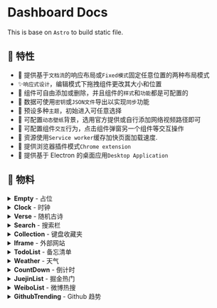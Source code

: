 # Dashboard Docs

This is base on `Astro` to build static file.

## 🚀 特性

- 💫 提供基于`文档流`的响应布局或`Fixed模式`固定任意位置的两种布局模式
- ✨`响应式设计`，编辑模式下拖拽组件更改其大小和位置
- 🍭 组件可自由添加或删除，并且组件的`样式`和`功能`都是可配置的
- 🍌 数据可使用`密钥`或`JSON文件`导出以实现`同步`功能
- 🎉 预设多种`主题`，初始进入可任意选择
- 🌟 可配置`动态壁纸`背景，选用官方提供或自行添加网络视频路径即可
- 🍦 可配置组件`交互`行为，点击组件弹窗另一个组件等交互操作
- 🚀 资源使用`Service worker`缓存加快页面加载速度.
- 🌈 提供浏览器插件模式`Chrome extension`
- 🎲 提供基于 Electron 的桌面应用`Desktop Application`

## 📜 物料

<details>
  <summary>
    <b>Empty</b> - 占位
  </summary>
  <section>
    <img style="max-width: 320px;" src="https://p6-juejin.byteimg.com/tos-cn-i-k3u1fbpfcp/bafeff2c37e54f34b01dd49042d33cc7~tplv-k3u1fbpfcp-watermark.image">
    <p>占位区块组件，支持一些简单配置与自定义文本</p>
  </section>
</details>

<details>
  <summary>
    <b>Clock</b> - 时钟
  </summary>
  <section>
    <img style="max-width: 320px;" src="https://p3-juejin.byteimg.com/tos-cn-i-k3u1fbpfcp/8b09277da0284e969df3c5e45ee18277~tplv-k3u1fbpfcp-zoom-1.image">
    <p>简单的时钟组件</p>
  </section>
</details>

<details>
  <summary>
    <b>Verse</b> - 随机古诗
  </summary>
  <section>
    <img style="max-width: 320px;" src="https://p3-juejin.byteimg.com/tos-cn-i-k3u1fbpfcp/738b0b5919714a1594a4f2b1de87d338~tplv-k3u1fbpfcp-zoom-1.image">
    <p>随机古诗组件，API 来源于`https://www.jinrishici.com/`, 可配置定时刷新</p>
  </section>
</details>

<details>
  <summary>
    <b>Search</b> - 搜索栏
  </summary>
  <section>
    <img style="max-width: 320px;" src="https://p3-juejin.byteimg.com/tos-cn-i-k3u1fbpfcp/83f066b826234d3cae70590f2d3689ac~tplv-k3u1fbpfcp-zoom-1.image">
    <li>支持添加自定义搜索引擎</li>
    <li>按 Tab 键快速切换搜索引擎</li>
    <li>支持关键词联想</li>
  <section>
</details>

<details>
  <summary>
    <b>Collection</b> - 键盘收藏夹
  </summary>
  <section>
    <img style="max-width: 320px;" src="https://p3-juejin.byteimg.com/tos-cn-i-k3u1fbpfcp/17f847f8b5c8404d85acc90de7ad4f8d~tplv-k3u1fbpfcp-zoom-1.image">
    <p>键盘收藏夹，设置网站后按相应按键自动跳转，网站 Icon 自动获取</p>
  <section>
</details>

<details>
  <summary>
    <b>Iframe</b> - 外部网站
  </summary>
  <section>
    <img style="max-width: 320px;" src="https://p3-juejin.byteimg.com/tos-cn-i-k3u1fbpfcp/0f56bc6eb7d747da90b9c9e35fde719a~tplv-k3u1fbpfcp-zoom-1.image">
    <p>设置嵌入Iframe，最新版浏览器只支持同协议(当前网站为 https)的Iframe</p>
  <section>
</details>

<details>
  <summary>
    <b>TodoList</b> - 备忘清单
  </summary>
  <section>
    <img style="max-width: 320px;" src="https://p3-juejin.byteimg.com/tos-cn-i-k3u1fbpfcp/ede694bb63e64cb58baa821ad6120ea3~tplv-k3u1fbpfcp-zoom-1.image">
    <p>可同时设置不同日期，点击上方日期展开日期选择器</p>
  <section>
</details>

<details>
  <summary>
    <b>Weather</b> - 天气
  </summary>
  <section>
    <img style="max-width: 320px;" src="https://p3-juejin.byteimg.com/tos-cn-i-k3u1fbpfcp/69b03cfbceb34f218fe9b53322b0c4c4~tplv-k3u1fbpfcp-zoom-1.image">
    <p>天气组件，支持通过 IP 自动获取城市也可手动输入，后续考虑添加读取 GPS</p>
  <section>
</details>

<details>
  <summary>
    <b>CountDown</b> - 倒计时
  </summary>
  <section>
    <img style="max-width: 320px;" src="https://p3-juejin.byteimg.com/tos-cn-i-k3u1fbpfcp/1e7f8e510c3b4157b68358e3c95c182a~tplv-k3u1fbpfcp-zoom-1.image">
    <p>支持天、小时、分钟三种单位的设置倒计时事件</p>
  <section>
</details>

<details>
  <summary>
    <b>JuejinList</b> - 掘金热门
  </summary>
  <section>
    <img style="max-width: 320px;" src="https://p3-juejin.byteimg.com/tos-cn-i-k3u1fbpfcp/a30c3ed5a11d4bf2ad56fd0a7a1287e4~tplv-k3u1fbpfcp-zoom-1.image">
    <p>显示最新热门列表，支持配置自动刷新</p>
  <section>
</details>

<details>
  <summary>
    <b>WeiboList</b> - 微博热搜
  </summary>
  <section>
    <img style="max-width: 320px;" src="https://p3-juejin.byteimg.com/tos-cn-i-k3u1fbpfcp/114fda56773c4dae8f02db06885e9b36~tplv-k3u1fbpfcp-zoom-1.image">
    <p>显示最新微博热搜列表，支持配置自动刷新</p>
  <section>
</details>

<details>
  <summary>
    <b>GithubTrending</b> - Github 趋势
  </summary>
  <section>
    <img style="max-width: 320px;" src="https://p3-juejin.byteimg.com/tos-cn-i-k3u1fbpfcp/5b18f3abc14741098c4529ce2e71718d~tplv-k3u1fbpfcp-zoom-1.image">
    <p>显示当天Github Trending列表，支持配置自动刷新</p>
  <section>
</details>
